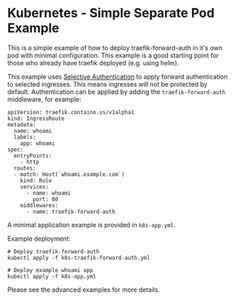 
# Kubernetes - Simple Separate Pod Example

This is a simple example of how to deploy traefik-forward-auth in it's own pod with minimal configuration. This example is a good starting point for those who already have traefik deployed (e.g. using helm).

This example uses [Selective Authentication](https://github.com/priyankub/traefik-forward-auth/blob/master/README.md#selective-ingress-authentication-in-kubernetes) to apply forward authentication to selected ingresses. This means ingresses will not be protected by default. Authentication can be applied by adding the `traefik-forward-auth` middleware, for example:

```
apiVersion: traefik.containo.us/v1alpha1
kind: IngressRoute
metadata:
  name: whoami
  labels:
    app: whoami
spec:
  entryPoints:
    - http
  routes:
  - match: Host(`whoami.example.com`)
    kind: Rule
    services:
      - name: whoami
        port: 80
    middlewares:
      - name: traefik-forward-auth
```

A minimal application example is provided in `k8s-app.yml`.

Example deployment:
```
# Deploy traefik-forward-auth
kubectl apply -f k8s-traefik-forward-auth.yml

# Deploy example whoami app
kubectl apply -f k8s-app.yml
```

Please see the advanced examples for more details.
